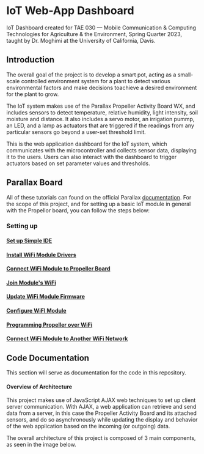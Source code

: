 # IoT Web-App Dashboard

IoT Dashboard created for TAE 030 — Mobile Communication & Computing Technologies for Agriculture & the Environment, Spring Quarter 2023, taught by Dr. Moghimi at the University of California, Davis.

## Introduction

The overall goal of the project is to develop a smart pot, acting as a small-scale controlled environment system for a plant to detect various environmental factors and make decisions toachieve a desired environment for the plant to grow.

The IoT system makes use of the Parallax Propeller Activity Board WX, and includes sensors to detect temperature, relative humidity, light intensity, soil moisture and distance. It also includes a servo motor, an irrigation pummp, an LED, and a lamp as actuators that are triggered if the readings from any particular sensors go beyond a user-set threshold limit. 

This is the web application dashboard for the IoT system, which communicates with the microcontroller and collects sensor data, displaying it to the users. Users can also interact with the dashboard to trigger actuators based on set parameter values and thresholds. 

## Parallax Board

All of these tutorials can found on the official Parallax [documentation](https://learn.parallax.com/tutorials/language/propeller-c). For the scope of this project, and for setting up a basic IoT module in general with the Propellor board, you can follow the steps below:

### Setting up

#### [Set up Simple IDE](https://learn.parallax.com/tutorials/language/propeller-c/propeller-c-set-simpleide)

#### [Install WiFi Module Drivers](https://learn.parallax.com/tutorials/language/propeller-c/parallax-wx-wi-fi-module-prop-c/wi-fi-module-firmware)

#### [Connect WiFi Module to Propeller Board](https://learn.parallax.com/tutorials/language/propeller-c/parallax-wx-wi-fi-module-prop-c/connect-wx-wi-fi-module-your)

#### [Join Module's WiFi](https://learn.parallax.com/tutorials/language/propeller-c/parallax-wx-wi-fi-module-prop-c/join-module%E2%80%99s-wi-fi)

#### [Update WiFi Module Firmware](https://learn.parallax.com/tutorials/language/propeller-c/parallax-wx-wi-fi-module-prop-c/join-module%E2%80%99s-wi-fi)

#### [Configure WiFI Module](https://learn.parallax.com/tutorials/language/propeller-c/parallax-wx-wi-fi-module-prop-c/configure-module-communication)

#### [Programming Propeller over WiFi](https://learn.parallax.com/tutorials/language/propeller-c/parallax-wx-wi-fi-module-prop-c/program-propeller-over-wi-fi)

#### [Connect WiFi Module to Another WiFi Network](https://learn.parallax.com/tutorials/language/propeller-c/parallax-wx-wi-fi-module-prop-c/join-another-wi-fi-network)

## Code Documentation

This section will serve as documentation for the code in this repository. 

#### Overview of Architecture

This project makes use of JavaScript AJAX web techniques to set up client server communication. With AJAX, a web application can retrieve and send data from a server, in this case the Propeller Activity Board and its attached sensors, and do so asynchronously while updating the display and behavior of the web application based on the incoming (or outgoing) data. 

The overall architecture of this project is composed of 3 main components, as seen in the image below. 
